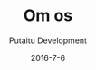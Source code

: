 ---
title: 'Om os'
showInNav: true
sections:
    -
        template: fullHeightBanner
        backgroundImage: 73190df947d424c787b77f330d205183225656ab
        text: ""
        button:
            target: _self
            text: null
    -
        template: richTextSection
        button:
            target: _self
        text: ""
    -
        heading: 'How can I help?'
        textBlocks:
            -
                text: ""
                image: null
            -
                text: ""
                image: 2112a2ef8c726ecb25d2ff19d7eda67047559ae7
            -
                text: ""
                image: 2112a2ef8c726ecb25d2ff19d7eda67047559ae7
            -
                text: ""
            -
                text: ""
            -
                text: ""
        template: textBlocks
    -
        template: tabbedIframes
        heading: 'Har du lyst til at give os en hånd?'
        iframes:
            -
                tabName: null
                iFrameUrl: 'https://podio.com/webforms/17000287/1143104?e=true'
navOrder: '4'
description: null
meta:
    id: 75fb3bd6e8d858ca23300c720820d60467289a46
    parentId: ""
    language: da
date: '2016-7-6'
author: 'Putaitu Development'
permalink: /da/om-os/
layout: sectionPage
---